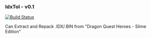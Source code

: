 ### IdxTol - v0.1
[![Build Status](https://travis-ci.org/ForumHulp/pageaddon.svg?branch=master)](http://vnx.uvnworks.com)

Can Extract and Repack .IDX/.BIN from "Dragon Quest Heroes - Slime Edition"

